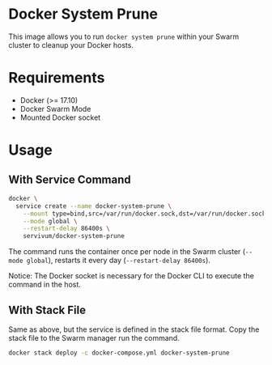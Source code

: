 # Docker System Prune

This image allows you to run `docker system prune` within your Swarm cluster to cleanup your Docker hosts.

# Requirements

- Docker (>= 17.10)
- Docker Swarm Mode
- Mounted Docker socket

# Usage

## With Service Command

```bash
docker \
  service create --name docker-system-prune \
    --mount type=bind,src=/var/run/docker.sock,dst=/var/run/docker.sock \
    --mode global \
    --restart-delay 86400s \
    servivum/docker-system-prune 
```

The command runs the container once per node in the Swarm cluster (`--mode global`), restarts it every day (`--restart-delay 86400s`).

Notice: The Docker socket is necessary for the Docker CLI to execute the command in the host.

## With Stack File

Same as above, but the service is defined in the stack file format. Copy the stack file to the Swarm manager run the command.

```bash
docker stack deploy -c docker-compose.yml docker-system-prune
```